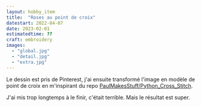 ```yaml
---
layout: hobby_item
title:  "Roses au point de croix"
datestart: 2022-04-07
date: 2023-02-01
estimatedtime: ??
craft: embroidery
images:
  - "global.jpg"
  - "detail.jpg"
  - "extra.jpg"
---
```

Le dessin est pris de Pinterest, j'ai ensuite transformé l'image en modèle de point de croix en m'inspirant du repo [PaulMakesStuff/Python_Cross_Stitch](https://github.com/PaulMakesStuff/Python_Cross_Stitch).

J'ai mis trop longtemps à le finir, c'était terrible. Mais le résultat est super.